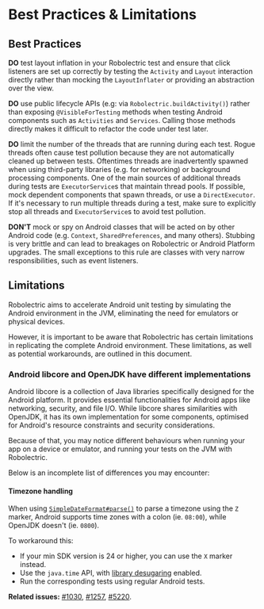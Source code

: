 # Best Practices & Limitations

## Best Practices

**DO** test layout inflation in your Robolectric test and ensure that click listeners are set up correctly by testing the `Activity` and `Layout` interaction directly rather than mocking the `LayoutInflater` or providing an abstraction over the view.

**DO** use public lifecycle APIs (e.g: via `Robolectric.buildActivity()`) rather than exposing `@VisibleForTesting` methods when testing Android components such as `Activities` and `Services`. Calling those methods directly makes it difficult to refactor the code under test later.

**DO** limit the number of the threads that are running during each test. Rogue threads often cause test pollution because they are not automatically cleaned up between tests. Oftentimes threads are inadvertently spawned when using third-party libraries (e.g. for networking) or background processing components. One of the main sources of additional threads during tests are `ExecutorService`s that maintain thread pools. If possible, mock dependent components that spawn threads, or use a `DirectExecutor`. If it's necessary to run multiple threads during a test, make sure to explicitly stop all threads and `ExecutorService`s to avoid test pollution.

**DON'T** mock or spy on Android classes that will be acted on by other Android code (e.g. `Context`, `SharedPreferences`, and many others). Stubbing is very brittle and can lead to breakages on Robolectric or Android Platform upgrades. The small exceptions to this rule are classes with very narrow responsibilities, such as event listeners.

## Limitations

Robolectric aims to accelerate Android unit testing by simulating the Android environment in the JVM, eliminating the need for emulators or physical devices.

However, it is important to be aware that Robolectric has certain limitations in replicating the complete Android environment. These limitations, as well as potential workarounds, are outlined in this document.

### Android libcore and OpenJDK have different implementations

Android libcore is a collection of Java libraries specifically designed for the Android platform. It provides essential functionalities for Android apps like networking, security, and file I/O. While libcore shares similarities with OpenJDK, it has its own implementation for some components, optimised for Android's resource constraints and security considerations.

Because of that, you may notice different behaviours when running your app on a device or emulator, and running your tests on the JVM with Robolectric.

Below is an incomplete list of differences you may encounter:

#### Timezone handling

When using [`SimpleDateFormat#parse()`](https://developer.android.com/reference/kotlin/java/text/SimpleDateFormat#parse) to parse a timezone using the `Z` marker, Android supports time zones with a colon (ie. `08:00`), while OpenJDK doesn't (ie. `0800`).

To workaround this:

- If your min SDK version is 24 or higher, you can use the `X` marker instead.
- Use the `java.time` API, with [library desugaring](https://developer.android.com/studio/write/java8-support#library-desugaring) enabled.
- Run the corresponding tests using regular Android tests.

**Related issues:** [#1030](https://github.com/robolectric/robolectric/issues/1030), [#1257](https://github.com/robolectric/robolectric/issues/1257), [#5220](https://github.com/robolectric/robolectric/issues/5220).

